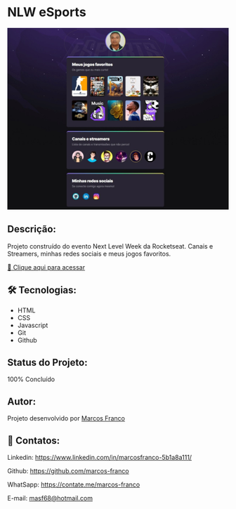 # NLW eSports

![preview](./preview2.jpeg)

## Descrição:
Projeto construído do evento Next Level Week da Rocketseat.
Canais e Streamers, minhas redes sociais e meus jogos favoritos.

[🔗 Clique aqui para acessar](https://marcos-franco.github.io/Nlw-Esports/)


## 🛠 Tecnologias:
- HTML
- CSS
- Javascript
- Git
- Github

## Status do Projeto:
100% Concluído

## Autor:
Projeto desenvolvido por [Marcos Franco](https://www.linkedin.com/in/marcosfranco-5b1a8a111/)

## 💛 Contatos:

Linkedin: https://www.linkedin.com/in/marcosfranco-5b1a8a111/

Github: https://github.com/marcos-franco

WhatSapp: https://contate.me/marcos-franco

E-mail: masf68@hotmail.com
